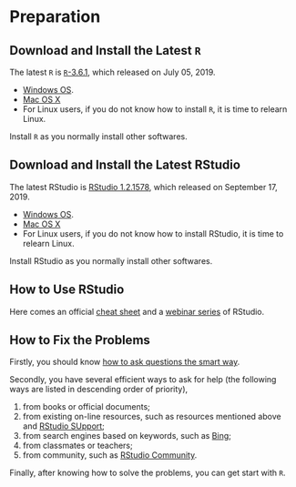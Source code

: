 # Preparation
## Download and Install the Latest `R`
The latest `R` is [`R`-3.6.1](https://cran.r-project.org/doc/manuals/r-release/NEWS.html), which released on July 05, 2019.

- [Windows OS](https://cran.r-project.org/bin/windows/base/R-3.6.1-win.exe).
- [Mac OS X](https://cran.r-project.org/bin/macosx/R-3.6.1.pkg)
- For Linux users, if you do not know how to install `R`, it is time to relearn Linux.

Install `R` as you normally install other softwares.


## Download and Install the Latest RStudio
The latest RStudio is [RStudio 1.2.1578](https://www.rstudio.com/rstudio/release-notes/), which released on September 17, 2019.

- [Windows OS](https://download1.rstudio.org/desktop/windows/RStudio-1.2.1578.exe).
- [Mac OS X](https://download1.rstudio.org/desktop/macos/RStudio-1.2.1578.dmg)
- For Linux users, if you do not know how to install RStudio, it is time to relearn Linux.

Install RStudio as you normally install other softwares.


## How to Use RStudio
Here comes an official [cheat sheet](https://github.com/rstudio/cheatsheets/raw/master/rstudio-ide.pdf) and a [webinar series](https://resources.rstudio.com/wistia-rstudio-essentials-2/rstudioessentialsprogrammingpart1-2) of RStudio.


## How to Fix the Problems
Firstly, you should know [how to ask questions the smart way](https://github.com/ryanhanwu/How-To-Ask-Questions-The-Smart-Way/blob/master/README-zh_CN.md).

Secondly, you have several efficient ways to ask for help (the following ways are listed in descending order of priority),
1. from books or official documents;
2. from existing on-line resources, such as resources mentioned above and [RStudio SUpport](https://support.rstudio.com/hc/en-us);
3. from search engines based on keywords, such as [Bing](https://cn.bing.com/);
4. from classmates or teachers;
5. from community, such as [RStudio Community](https://support.rstudio.com/hc/en-us).

Finally, after knowing how to solve the problems, you can get start with `R`.
